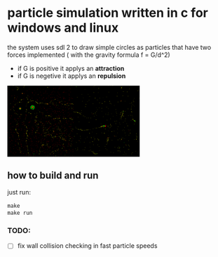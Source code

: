 # particle simulation written in c for windows and linux

the system uses sdl 2 to draw simple circles as particles that have two forces
implemented ( with the gravity formula f = G/d^2)

- if G is positive it applys an **attraction**
- if G is negetive it applys an **repulsion**

<div style="display: flex;">
    <img src="img/cell_like_creatures.png" alt="Image 1" style="width: 30%" >
    <img src="img/space_ships.png" alt="Image 2" style="width: 30%">
</div>

## how to build and run

just run:

```
make
make run
```

### TODO:

- [ ] fix wall collision checking in fast particle speeds
